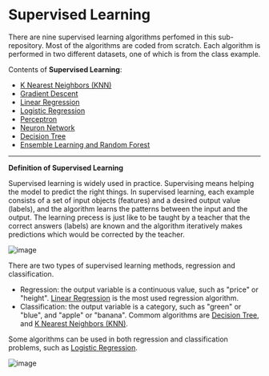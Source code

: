 # Supervised Learning

There are nine supervised learning algorithms perfomed in this sub-repository. Most of the algorithms are coded from scratch. Each algorithm is performed in two different datasets, one of which is from the class example. 

Contents of **Supervised Learning**:

* [K Nearest Neighbors (KNN)](https://github.com/cissyyang1014/DataScience_and_MachineLearning/tree/main/SupervisedLearning/K%20Nearest%20Neighbors%20(KNN))
* [Gradient Descent](https://github.com/cissyyang1014/DataScience_and_MachineLearning/tree/main/SupervisedLearning/Gradient%20Descent)
* [Linear Regression](https://github.com/cissyyang1014/DataScience_and_MachineLearning/tree/main/SupervisedLearning/Linear%20Regression)
* [Logistic Regression](https://github.com/cissyyang1014/DataScience_and_MachineLearning/tree/main/SupervisedLearning/Logistic%20Regression)
* [Perceptron](https://github.com/cissyyang1014/DataScience_and_MachineLearning/tree/main/SupervisedLearning/Perceptron)
* [Neuron Network](https://github.com/cissyyang1014/DataScience_and_MachineLearning/tree/main/SupervisedLearning/Neural%20Network)
* [Decision Tree](https://github.com/cissyyang1014/DataScience_and_MachineLearning/tree/main/SupervisedLearning/Decision%20Tree)
* [Ensemble Learning and Random Forest](https://github.com/cissyyang1014/DataScience_and_MachineLearning/tree/main/SupervisedLearning/Ensemble%20Learning%20and%20Random%20Forest)

---

**Definition of Supervised Learning**

Supervised learning is widely used in practice. Supervising means helping the model to predict the right things. In supervised learning, each example consists of a set of input objects (features) and a desired output value (labels), and the algorithm learns the patterns between the input and the output. The learning precess is just like to be taught by a teacher that the correct answers (labels) are known and the algorithm iteratively makes predictions which would be corrected by the teacher. 

![image](https://github.com/cissyyang1014/DataScience_and_MachineLearning/blob/main/SupervisedLearning/Image/Machine-Learning-Explained1.png)

There are two types of supervised learning methods, regression and classification.
* Regression: the output variable is a continuous value, such as "price" or "height". [Linear Regression](https://github.com/cissyyang1014/DataScience_and_MachineLearning/tree/main/SupervisedLearning/Linear%20Regression) is the most used regression algorithm.
* Classification: the output variable is a category, such as "green" or "blue", and "apple" or "banana". Commom algorithms are [Decision Tree](https://github.com/cissyyang1014/DataScience_and_MachineLearning/tree/main/SupervisedLearning/Decision%20Tree), and [K Nearest Neighbors (KNN)](https://github.com/cissyyang1014/DataScience_and_MachineLearning/tree/main/SupervisedLearning/K%20Nearest%20Neighbors%20(KNN)).

Some algorithms can be used in both regression and classification problems, such as [Logistic Regression](https://github.com/cissyyang1014/DataScience_and_MachineLearning/tree/main/SupervisedLearning/Logistic%20Regression).

![image](https://github.com/cissyyang1014/DataScience_and_MachineLearning/blob/main/SupervisedLearning/Image/regreclas_2.png)

